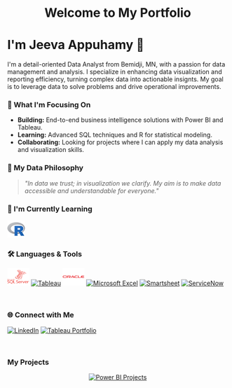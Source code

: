  <h1 align="center">Welcome to My Portfolio</h1>

<!-- left column -->
<td valign="top" width="60%">
  <h1 align="left">I'm Jeeva Appuhamy 👋</h1>
  <p align="left">
    I'm a detail-oriented Data Analyst from Bemidji, MN, with a passion for data management and analysis. I specialize in enhancing data visualization and reporting efficiency, turning complex data into actionable insignts. My goal is to leverage data to solve problems and drive operational improvements.
  </p>
 <h3 align="left">🚀 What I'm Focusing On</h3>
  <ul>
    <li><b>Building:</b> End-to-end business intelligence solutions with Power BI and Tableau.</li>
    <li><b>Learning:</b> Advanced SQL techniques and R for statistical modeling.</li>
    <li><b>Collaborating:</b> Looking for projects where I can apply my data analysis and visualization skills.</li>
  </ul>

  <h3 align="left">💬 My Data Philosophy</h3>
  <blockquote>
    <i>"In data we trust; in visualization we clarify. My aim is to make data accessible and understandable for everyone."</i>
  </blockquote>
  
  <h3 align="left">🌱 I'm Currently Learning</h3>
  <div style="display: flex; align-items: center; gap: 8px;">
    <a href="https://www.r-project.org/" target="_blank" rel="noreferrer">
      <img src="https://raw.githubusercontent.com/devicons/devicon/master/icons/r/r-original.svg" alt="R Programming" width="40" height="40"/>
    </a>
   
   </div>

</td>
<!-- Right Column -->
<td valign="top" width="40%">
  <h3 align="left">🛠️ Languages & Tools</h3>
  <p align="left">
    <!-- Skills from your resume -->
    <a href="https://www.microsoft.com/en-us/power-bi" target="_blank" rel="noreferrer"><img src="https://raw.githubusercontent.com/devicons/devicon/master/icons/microsoftsqlserver/microsoftsqlserver-plain-wordmark.svg" alt="Power BI / SQL" width="50" height="40"/></a>
    <a href="https://www.tableau.com/" target="_blank" rel="noreferrer"><img src="https://img.icons8.com/color/48/000000/tableau-software.png" alt="Tableau" width="50" height="40"/></a>
    <a href="https://www.oracle.com/database/" target="_blank" rel="noreferrer"><img src="https://raw.githubusercontent.com/devicons/devicon/master/icons/oracle/oracle-original.svg" alt="Oracle" width="50" height="40"/></a>
    <a href="https://www.microsoft.com/en-us/excel" target="_blank" rel="noreferrer"><img src="https://logos-world.net/wp-content/uploads/2022/02/Microsoft-Excel-Emblem.png" alt="Microsoft Excel" width="50" height="40"/></a>
    <a href="https://www.smartsheet.com" target="_blank" rel="noreferrer"><img src="https://upload.wikimedia.org/wikipedia/commons/thumb/a/a9/Smartsheet_logo.svg/2560px-Smartsheet_logo.svg.png" alt="Smartsheet" width="50" height="40"/></a>
    <a href="https://www.servicenow.com/" target="_blank" rel="noreferrer"><img src="https://logos-world.net/wp-content/uploads/2022/02/ServiceNow-Symbol.png" alt="ServiceNow" width="50" height="40"/></a>
  </p>
  <br>
  <h3 align="left">🌐 Connect with Me</h3>
  <p align="left">
    <!-- Replace href with your actual profile links -->
    <a href="https://www.linkedin.com/in/jeevaappuhamy/" target="_blank"><img src="https://img.shields.io/badge/LinkedIn-0A66C2?style=for-the-badge&logo=linkedin&logoColor=white" alt="LinkedIn"/></a>
    <a href="https://public.tableau.com/app/profile/thennakoon.mudelige.appuhamy/vizzes" target="_blank"><img src="https://img.shields.io/badge/Tableau-E97627?style=for-the-badge&logo=tableau&logoColor=white" alt="Tableau Portfolio"/></a>
</p>
  <br>
  <h3 align="left">My Projects</h3>
  <p align="center">
    <a href="https://github.com/antonjeeva5/power-bi" target="_blank"><img src="https://img.shields.io/badge/Power_BI_Projects-0A66C2?style=for-the-badge&logo=github&logoColor=white" alt="Power BI Projects"/></a>
  </p>
</td>

